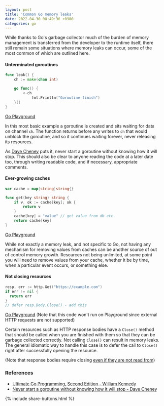 ```yaml
---
layout: post
title: 'Common Go memory leaks'
date: 2022-04-30 08:49:30 +0900
categories: go
---
```


While thanks to Go's garbage collector much of the burden of memory management is transferred from the developer to the runtime itself, there still remain some situations where memory leaks can occur, some of the most common of which are outlined here.

#### Unterminated goroutines

```go
func leak() {
    ch := make(chan int)

    go func() {
        <-ch
		    fmt.Println("Goroutine finish")
    }()
}
```

[Go Playground](https://go.dev/play/p/4Q5W7FKsocH)

In this most basic example a goroutine is created and sits waiting for data on channel `ch`.
The function returns before any writes to `ch` that would unblock the goroutine, and so it continues waiting forever, never releasing its resources.

As [Dave Cheney](https://dave.cheney.net/2016/12/22/never-start-a-goroutine-without-knowing-how-it-will-stop) puts it, never start a goroutine without knowing how it will stop. This should also be clear to anyone reading the code at a later date too, through writing readable code, and if necessary, appropriate comments.

#### Ever-growing caches

```go
var cache = map[string]string{}

func get(key string) string {
	if v, ok := cache[key]; ok {
		return v
	}
	cache[key] = "value" // get value from db etc.
	return cache[key]
}
```

[Go Playground](https://go.dev/play/p/aoDboUb1pV9)

While not exactly a memory leak, and not specific to Go, not having any mechanism for removing values from caches can be another source of out of control memory growth. Resources not being unlimited, at some point you will need to remove values from your cache, whether it be by time, when a particular event occurs, or something else.

#### Not closing resources

```go
resp, err := http.Get("https://example.com")
if err != nil {
  return err
}
// defer resp.Body.Close() - add this
```

[Go Playground](https://go.dev/play/p/QnqaLSaAb3L)
(Note that this code won't run on Playground since external HTTP requests are not supported)

Certain resources such as HTTP response bodies have a `Close()` method that should be called when you are finished with them so that they can be garbage collected correctly. Not calling `Close()` can result in memory leaks. The general idiomatic way to handle this case is to defer the call to `Close()` right after successfully opening the resource.

(Note that response bodies require closing [even if they are not read from](https://stackoverflow.com/a/18601625))

### References

- [Ultimate Go Programming, Second Edition - William Kennedy](https://learning.oreilly.com/videos/ultimate-go-programming/9780135261651/)
- [Never start a goroutine without knowing how it will stop - Dave Cheney](https://dave.cheney.net/2016/12/22/never-start-a-goroutine-without-knowing-how-it-will-stop)

{% include share-buttons.html %}
